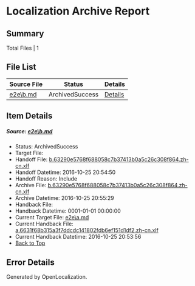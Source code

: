 # <a name='report-top'></a> Localization Archive Report

## Summary
 Total Files | 1

## File List
 Source File | Status | Details 
 ----------- | ------ | ------- 
 [e2e\b.md](https://github.com/OpenLocalizationTestOrg/ol-test0/blob/0fd25ce36d32d680f291bf6a0db6242ee733d9ef/e2e/b.md) | ArchivedSuccess | [Details](#d0283aceb2273e804df35f2ad1b507bdf207f2222)

## Item Details
##### <a name='d0283aceb2273e804df35f2ad1b507bdf207f2222'></a> Source: [e2e\b.md](https://github.com/OpenLocalizationTestOrg/ol-test0/blob/0fd25ce36d32d680f291bf6a0db6242ee733d9ef/e2e/b.md)
* Status: ArchivedSuccess
* Target File: 
* Handoff File: [b.63290e5768f688058c7b37413b0a5c26c308f864.zh-cn.xlf](https://github.com/OpenLocalizationTestOrg/ol-test0-handoff/blob/af10b323ce87a3df54aec34283d7819e58289bb9/ol-handoff/OpenLocalizationTestOrg/ol-test0-zhcn/shujia/ht/b.63290e5768f688058c7b37413b0a5c26c308f864.zh-cn.xlf)
* Handoff Datetime: 2016-10-25 20:54:50
* Handoff Reason: Include
* Archive File: [b.63290e5768f688058c7b37413b0a5c26c308f864.zh-cn.xlf](https://github.com/OpenLocalizationTestOrg/ol-test0-handoff/blob/0d96fed8586adaae59a37e54681ac48d8db386fc/ol-archive/OpenLocalizationTestOrg/ol-test0-zhcn/shujia/ht/b.63290e5768f688058c7b37413b0a5c26c308f864.zh-cn.xlf)
* Archive Datetime: 2016-10-25 20:55:29
* Handback File: 
* Handback Datetime: 0001-01-01 00:00:00
* Current Target File: [e2e\a.md](https://github.com/OpenLocalizationTestOrg/ol-test0-zhcn/blob/75d669eb2396ef069b9de2a9cb37c3e6f1b6af8c/e2e/a.md)
* Current Handback File: [a.6631f68b315a3f7ddcdc141802fdb6ef151d1df2.zh-cn.xlf](https://github.com/OpenLocalizationTestOrg/ol-test0-handback/blob/b8014760f48ed6d7c6957187f2de62ea27b6229c/ol-handback/OpenLocalizationTestOrg/ol-test0-zhcn/shujia/ht/a.6631f68b315a3f7ddcdc141802fdb6ef151d1df2.zh-cn.xlf)
* Current Handback Datetime: 2016-10-25 20:53:56
* [Back to Top](#report-top)


## Error Details

Generated by OpenLocalization.
